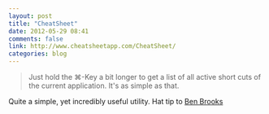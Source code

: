 ```yaml
---
layout: post
title: "CheatSheet"
date: 2012-05-29 08:41
comments: false
link: http://www.cheatsheetapp.com/CheatSheet/
categories: blog
---
```


> Just hold the  ⌘-Key a bit longer to get a list of all active short cuts of the current application. It's as simple as that.

Quite a simple, yet incredibly useful utility. Hat tip to [Ben Brooks][1]

[1]: http://brooksreview.net/2012/05/cheatsheet/


